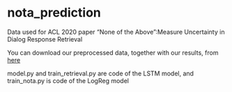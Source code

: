 # nota_prediction
Data used for ACL 2020 paper “None of the Above”:Measure Uncertainty in Dialog Response Retrieval

You can download our preprocessed data, together with our results, from [here](https://cmu.box.com/s/nh0zpolx7sznubtpigfom2aelx2euucz)

model.py and train_retrieval.py are code of the LSTM model, and train_nota.py is code of the LogReg model
